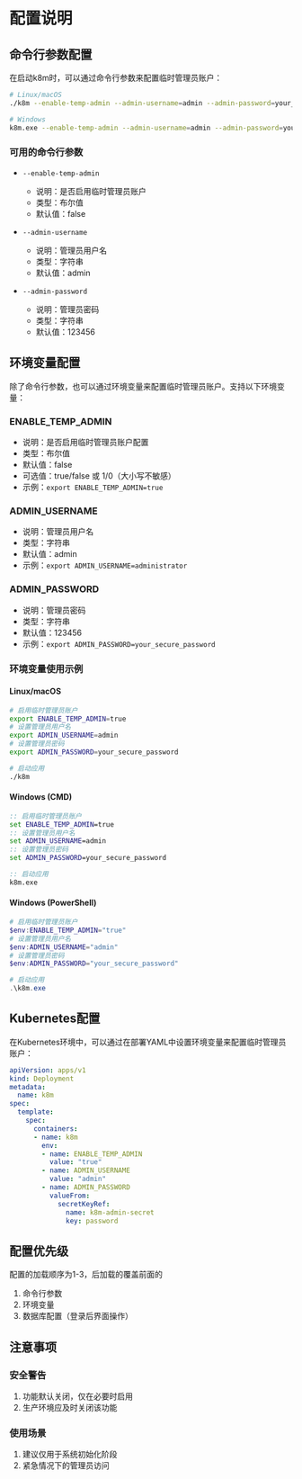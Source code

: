 # 配置说明

## 命令行参数配置

在启动k8m时，可以通过命令行参数来配置临时管理员账户：

```bash
# Linux/macOS
./k8m --enable-temp-admin --admin-username=admin --admin-password=your_secure_password

# Windows
k8m.exe --enable-temp-admin --admin-username=admin --admin-password=your_secure_password
```

### 可用的命令行参数

- `--enable-temp-admin`
  - 说明：是否启用临时管理员账户
  - 类型：布尔值
  - 默认值：false

- `--admin-username`
  - 说明：管理员用户名
  - 类型：字符串
  - 默认值：admin

- `--admin-password`
  - 说明：管理员密码
  - 类型：字符串
  - 默认值：123456

## 环境变量配置

除了命令行参数，也可以通过环境变量来配置临时管理员账户。支持以下环境变量：

### ENABLE_TEMP_ADMIN
- 说明：是否启用临时管理员账户配置
- 类型：布尔值
- 默认值：false
- 可选值：true/false 或 1/0（大小写不敏感）
- 示例：`export ENABLE_TEMP_ADMIN=true`

### ADMIN_USERNAME
- 说明：管理员用户名
- 类型：字符串
- 默认值：admin
- 示例：`export ADMIN_USERNAME=administrator`

### ADMIN_PASSWORD
- 说明：管理员密码
- 类型：字符串
- 默认值：123456
- 示例：`export ADMIN_PASSWORD=your_secure_password`

### 环境变量使用示例

#### Linux/macOS
```bash
# 启用临时管理员账户
export ENABLE_TEMP_ADMIN=true
# 设置管理员用户名
export ADMIN_USERNAME=admin
# 设置管理员密码
export ADMIN_PASSWORD=your_secure_password

# 启动应用
./k8m
```

#### Windows (CMD)
```cmd
:: 启用临时管理员账户
set ENABLE_TEMP_ADMIN=true
:: 设置管理员用户名
set ADMIN_USERNAME=admin
:: 设置管理员密码
set ADMIN_PASSWORD=your_secure_password

:: 启动应用
k8m.exe
```

#### Windows (PowerShell)
```powershell
# 启用临时管理员账户
$env:ENABLE_TEMP_ADMIN="true"
# 设置管理员用户名
$env:ADMIN_USERNAME="admin"
# 设置管理员密码
$env:ADMIN_PASSWORD="your_secure_password"

# 启动应用
.\k8m.exe
```

## Kubernetes配置

在Kubernetes环境中，可以通过在部署YAML中设置环境变量来配置临时管理员账户：

```yaml
apiVersion: apps/v1
kind: Deployment
metadata:
  name: k8m
spec:
  template:
    spec:
      containers:
      - name: k8m
        env:
        - name: ENABLE_TEMP_ADMIN
          value: "true"
        - name: ADMIN_USERNAME
          value: "admin"
        - name: ADMIN_PASSWORD
          valueFrom:
            secretKeyRef:
              name: k8m-admin-secret
              key: password
```

## 配置优先级

配置的加载顺序为1-3，后加载的覆盖前面的
1. 命令行参数
2. 环境变量
3. 数据库配置（登录后界面操作）

## 注意事项

### 安全警告
1. 功能默认关闭，仅在必要时启用
2. 生产环境应及时关闭该功能
### 使用场景
1. 建议仅用于系统初始化阶段
2. 紧急情况下的管理员访问